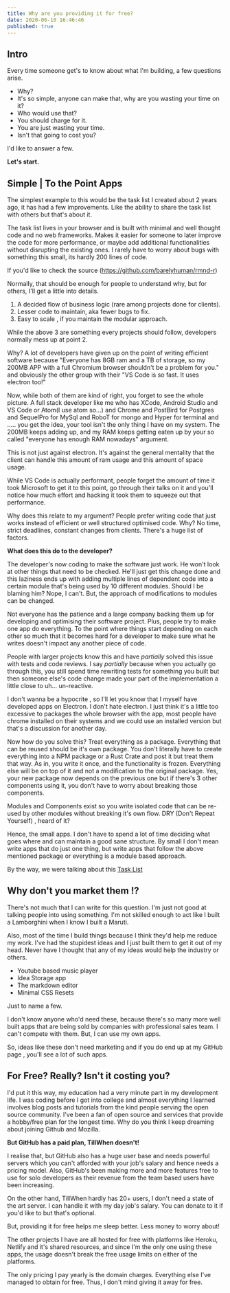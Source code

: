 ```yaml
---
title: Why are you providing it for free?
date: 2020-06-10 16:46:46
published: true
---
```


## Intro

Every time someone get's to know about what I'm building, a few questions arise.

- Why?
- It's so simple, anyone can make that, why are you wasting your time on it?
- Who would use that?
- You should charge for it.
- You are just wasting your time.
- Isn't that going to cost you?

I'd like to answer a few.

**Let's start.**

## Simple | To the Point Apps

The simplest example to this would be the task list I created about 2 years ago,
it has had a few improvements. Like the ability to share the task list with
others but that's about it.

The task list lives in your browser and is built with minimal and well thought
code and no web frameworks. Makes it easier for someone to later improve the
code for more performance, or maybe add additional functionalities without
disrupting the existing ones. I rarely have to worry about bugs with something
this small, its hardly 200 lines of code.

If you'd like to check the source (https://github.com/barelyhuman/rmnd-r)

Normally, that should be enough for people to understand why, but for others,
I'll get a little into details.

1. A decided flow of business logic (rare among projects done for clients).
2. Lesser code to maintain, aka fewer bugs to fix.
3. Easy to scale , if you maintain the modular approach.

While the above 3 are something every projects should follow, developers
normally mess up at point 2.

Why? A lot of developers have given up on the point of writing efficient
software because "Everyone has 8GB ram and a TB of storage, so my 200MB APP with
a full Chromium browser shouldn't be a problem for you." and obviously the other
group with their "VS Code is so fast. It uses electron too!"

Now, while both of them are kind of right, you forget to see the whole picture.
A full stack developer like me who has XCode, Android Studio and VS Code or
Atom(I use atom so...) and Chrome and PostBird for Postgres and SequelPro for
MySql and RoboT for mongo and Hyper for terminal and ..... you get the idea,
your tool isn't the only thing I have on my system. The 200MB keeps adding up,
and my RAM keeps getting eaten up by your so called "everyone has enough RAM
nowadays" argument.

This is not just against electron. It's against the general mentality that the
client can handle this amount of ram usage and this amount of space usage.

While VS Code is actually performant, people forget the amount of time it took
Microsoft to get it to this point, go through their talks on it and you'll
notice how much effort and hacking it took them to squeeze out that performance.

Why does this relate to my argument? People prefer writing code that just works
instead of efficient or well structured optimised code. Why? No time, strict
deadlines, constant changes from clients. There's a huge list of factors.

**What does this do to the developer?**

The developer's now coding to make the software just work. He won't look at
other things that need to be checked. He'll just get this change done and this
laziness ends up with adding multiple lines of dependent code into a certain
module that's being used by 10 different modules. Should I be blaming him? Nope,
I can't. But, the approach of modifications to modules can be changed.

Not everyone has the patience and a large company backing them up for developing
and optimising their software project. Plus, people try to make one app do
everything. To the point where things start depending on each other so much that
it becomes hard for a developer to make sure what he writes doesn't impact any
another piece of code.

People with larger projects know this and have _partially_ solved this issue
with tests and code reviews. I say _partially_ because when you actually go
through this, you still spend time rewriting tests for something you built but
then someone else's code change made your part of the implementation a little
close to uh... un-reactive.

I don't wanna be a hypocrite , so I'll let you know that I myself have developed
apps on Electron. I don't hate electron. I just think it's a little too
excessive to packages the whole browser with the app, most people have chrome
installed on their systems and we could use an installed version but that's a
discussion for another day.

Now how do you solve this? Treat everything as a package. Everything that can be
reused should be it's own package. You don't literally have to create everything
into a NPM package or a Rust Crate and post it but treat them that way. As in,
you write it once, and the functionality is frozen. Everything else will be on
top of it and not a modification to the original package. Yes, your new package
now depends on the previous one but if there's 3 other components using it, you
don't have to worry about breaking those components.

Modules and Components exist so you write isolated code that can be re-used by
other modules without breaking it's own flow. DRY (Don't Repeat Yourself) ,
heard of it?

Hence, the small apps. I don't have to spend a lot of time deciding what goes
where and can maintain a good sane structure. By small I don't mean write apps
that do just one thing, but write apps that follow the above mentioned package
or everything is a module based approach.

By the way, we were talking about this
[Task List](https://rmnd-r.siddharthgelera.com/)

## Why don't you market them !?

There's not much that I can write for this question. I'm just not good at
talking people into using something. I'm not skilled enough to act like I built
a Lamborghini when I know I built a Maruti.

Also, most of the time I build things because I think they'd help me reduce my
work. I've had the stupidest ideas and I just built them to get it out of my
head. Never have I thought that any of my ideas would help the industry or
others.

- Youtube based music player
- Idea Storage app
- The markdown editor
- Minimal CSS Resets

Just to name a few.

I don't know anyone who'd need these, because there's so many more well built
apps that are being sold by companies with professional sales team. I can't
compete with them. But, I can use my own apps.

So, ideas like these don't need marketing and if you do end up at my GitHub page
, you'll see a lot of such apps.

## For Free? Really? Isn't it costing you?

I'd put it this way, my education had a very minute part in my development life.
I was coding before I got into college and almost everything I learned involves
blog posts and tutorials from the kind people serving the open source community.
I've been a fan of open source and services that provide a hobby/free plan for
the longest time. Why do you think I keep dreaming about joining Github and
Mozilla.

**But GitHub has a paid plan, TillWhen doesn't!**

I realise that, but GitHub also has a huge user base and needs powerful servers
which you can't afforded with your job's salary and hence needs a pricing model.
Also, GitHub's been making more and more features free to use for solo
developers as their revenue from the team based users have been increasing.

On the other hand, TillWhen hardly has 20+ users, I don't need a state of the
art server. I can handle it with my day job's salary. You can donate to it if
you'd like to but that's optional.

But, providing it for free helps me sleep better. Less money to worry about!

The other projects I have are all hosted for free with platforms like Heroku,
Netlify and it's shared resources, and since I'm the only one using these apps,
the usage doesn't break the free usage limits on either of the platforms.

The only pricing I pay yearly is the domain charges. Everything else I've
managed to obtain for free. Thus, I don't mind giving it away for free.
